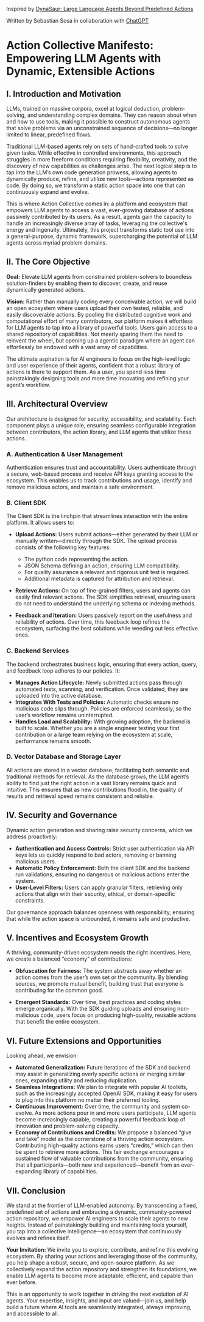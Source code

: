 Inspired by [DynaSaur: Large Language Agents Beyond Predefined Actions](https://arxiv.org/abs/2411.01747)

Written by Sebastian Sosa in collaboration with [ChatGPT](https://chatgpt.com/share/675d01d9-82d4-8011-baf8-056340780afe) 

# Action Collective Manifesto: Empowering LLM Agents with Dynamic, Extensible Actions

## I. Introduction and Motivation

LLMs, trained on massive corpora, excel at logical deduction, problem-solving, and understanding complex domains. They can reason about when and how to use tools, making it possible to construct autonomous agents that solve problems via an unconstrained sequence of decisions—no longer limited to linear, predefined flows.

Traditional LLM-based agents rely on sets of hand-crafted tools to solve given tasks. While effective in controlled environments, this approach struggles in more freeform conditions requiring flexibility, creativity, and the discovery of new capabilities as challenges arise. The next logical step is to tap into the LLM’s own code generation prowess, allowing agents to dynamically produce, refine, and utilize new tools—actions represented as code. By doing so, we transform a static action space into one that can continuously expand and evolve.

This is where Action Collective comes in: a platform and ecosystem that empowers LLM agents to access a vast, ever-growing database of actions passively contributed by its users. As a result, agents gain the capacity to handle an increasingly diverse array of tasks, leveraging the collective's energy and ingenuity. Ultimately, this project transforms static tool use into a general-purpose, dynamic framework, supercharging the potential of LLM agents across myriad problem domains.

## II. The Core Objective

**Goal:** Elevate LLM agents from constrained problem-solvers to boundless solution-finders by enabling them to discover, create, and reuse dynamically generated actions.

**Vision:** Rather than manually coding every conceivable action, we will build an open ecosystem where users upload their own tested, reliable, and easily discoverable actions. By pooling the distributed cognitive work and computational effort of many contributors, our platform makes it effortless for LLM agents to tap into a library of powerful tools. Users gain access to a shared repository of capabilities. Not meerly sparing them the need to reinvent the wheel, but opening up a agentic paradigm where an agent can effortlessly be endowed with a vast array of capabilities.

The ultimate aspiration is for AI engineers to focus on the high-level logic and user experience of their agents, confident that a robust library of actions is there to support them. As a user, you spend less time painstakingly designing tools and more time innovating and refining your agent’s workflow.

## III. Architectural Overview

Our architecture is designed for security, accessibility, and scalability. Each component plays a unique role, ensuring seamless configurable integration between contributors, the action library, and LLM agents that utilize these actions.

### A. Authentication & User Management

Authentication ensures trust and accountability. Users authenticate through a secure, web-based process and receive API keys granting access to the ecosystem. This enables us to track contributions and usage, identify and remove malicious actors, and maintain a safe environment.

### B. Client SDK

The Client SDK is the linchpin that streamlines interaction with the entire platform. It allows users to:

- **Upload Actions:** Users submit actions—either generated by their LLM or manually written—directly through the SDK. The upload process consists of the following key features:

  - The python code representing the action.
  - JSON Schema defining an action, ensuring LLM compatibility.
  - For quality assurance a relevant and rigorous unit test is required.
  - Additional metadata is captured for attribution and retrieval.

- **Retrieve Actions:** On top of fine-grained filters, users and agents can easily find relevant actions. The SDK simplifies retrieval, ensuring users do not need to understand the underlying schema or indexing methods.

- **Feedback and Iteration:** Users passively report on the usefulness and reliability of actions. Over time, this feedback loop refines the ecosystem, surfacing the best solutions while weeding out less effective ones.

### C. Backend Services

The backend orchestrates business logic, ensuring that every action, query, and feedback loop adheres to our policies. It:

- **Manages Action Lifecycle:** Newly submitted actions pass through automated tests, scanning, and verification. Once validated, they are uploaded into the active database.
- **Integrates With Tests and Policies:** Automatic checks ensure no malicious code slips through. Policies are enforced seamlessly, so the user’s workflow remains uninterrupted.
- **Handles Load and Scalability:** With growing adoption, the backend is built to scale. Whether you are a single engineer testing your first contribution or a large team relying on the ecosystem at scale, performance remains smooth.

### D. Vector Database and Storage Layer

All actions are stored in a vector database, facilitating both semantic and traditional methods for retrieval. As the database grows, the LLM agent’s ability to find just the right action in a vast library remains quick and intuitive. This ensures that as new contributions flood in, the quality of results and retrieval speed remains consistent and reliable.

## IV. Security and Governance

Dynamic action generation and sharing raise security concerns, which we address proactively:

- **Authentication and Access Controls:** Strict user authentication via API keys lets us quickly respond to bad actors, removing or banning malicious users.
- **Automatic Policy Enforcement:** Both the client SDK and the backend run validations, ensuring no dangerous or malicious actions enter the system.
- **User-Level Filters:** Users can apply granular filters, retrieving only actions that align with their security, ethical, or domain-specific constraints.

Our governance approach balances openness with responsibility, ensuring that while the action space is unbounded, it remains safe and productive.

## V. Incentives and Ecosystem Growth

A thriving, community-driven ecosystem needs the right incentives. Here, we create a balanced “economy” of contributions:

- **Obfuscation for Fairness:** The system abstracts away whether an action comes from the user’s own set or the community. By blending sources, we promote mutual benefit, building trust that everyone is contributing for the common good.

- **Emergent Standards:** Over time, best practices and coding styles emerge organically. With the SDK guiding uploads and ensuring non-malicious code, users focus on producing high-quality, reusable actions that benefit the entire ecosystem.

## VI. Future Extensions and Opportunities

Looking ahead, we envision:

- **Automated Generalization:** Future iterations of the SDK and backend may assist in generalizing overly specific actions or merging similar ones, expanding utility and reducing duplication.
- **Seamless Integrations:** We plan to integrate with popular AI toolkits, such as the increasingly accepted OpenAI SDK, making it easy for users to plug into this platform no matter their preferred tooling.
- **Continuous Improvement:** Over time, the community and system co-evolve. As more actions pour in and more users participate, LLM agents become increasingly capable, creating a powerful feedback loop of innovation and problem-solving capacity.
- **Economy of Contributions and Credits:** We propose a balanced “give and take” model as the cornerstone of a thriving action ecosystem. Contributing high-quality actions earns users “credits,” which can then be spent to retrieve more actions. This fair exchange encourages a sustained flow of valuable contributions from the community, ensuring that all participants—both new and experienced—benefit from an ever-expanding library of capabilities.

## VII. Conclusion

We stand at the frontier of LLM-enabled autonomy. By transcending a fixed, predefined set of actions and embracing a dynamic, community-powered action repository, we empower AI engineers to scale their agents to new heights. Instead of painstakingly building and maintaining tools yourself, you tap into a collective intelligence—an ecosystem that continuously evolves and refines itself.

**Your Invitation:** We invite you to explore, contribute, and refine this evolving ecosystem. By sharing your actions and leveraging those of the community, you help shape a robust, secure, and open-source platform. As we collectively expand the action repository and strengthen its foundations, we enable LLM agents to become more adaptable, efficient, and capable than ever before.

This is an opportunity to work together in driving the next evolution of AI agents. Your expertise, insights, and input are valued—join us, and help build a future where AI tools are seamlessly integrated, always improving, and accessible to all.
